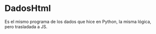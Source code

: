 # DadosHtml
Es el mismo programa de los dados que hice en Python, la misma lógica, pero trasladada a JS.
